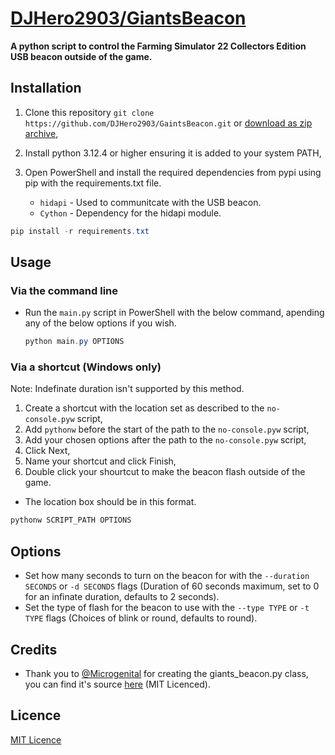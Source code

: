 # [DJHero2903/GiantsBeacon](<https://github.com/DJHero2903/GiantsBeacon>)

**A python script to control the Farming Simulator 22 Collectors Edition USB beacon outside of the game.**

## Installation

1. Clone this repository `git clone https://github.com/DJHero2903/GaintsBeacon.git` or [download as zip archive](https://github.com/DJHero2903/GiantsBeacon/archive/refs/heads/main.zip),

2. Install python 3.12.4 or higher ensuring it is added to your system PATH,

3. Open PowerShell and install the required dependencies from pypi using pip with the requirements.txt file.
    - `hidapi` - Used to communitcate with the USB beacon.
    - `Cython` - Dependency for the hidapi module.

```powershell
pip install -r requirements.txt
```

## Usage

### Via the command line

- Run the `main.py` script in PowerShell with the below command, apending any of the below options if you wish.

  ```powershell
  python main.py OPTIONS
  ```

### Via a shortcut (Windows only)

Note: Indefinate duration isn't supported by this method.

1. Create a shortcut with the location set as described to the `no-console.pyw` script,
1. Add `pythonw` before the start of the path to the `no-console.pyw` script,
1. Add your chosen options after the path to the `no-console.pyw` script,
1. Click Next,
1. Name your shortcut and click Finish,
1. Double click your shourtcut to make the beacon flash outside of the game.

- The location box should be in this format.

```txt
pythonw SCRIPT_PATH OPTIONS
```

## Options

- Set how many seconds to turn on the beacon for with the `--duration SECONDS` or `-d SECONDS` flags (Duration of 60 seconds maximum, set to 0 for an infinate duration, defaults to 2 seconds).
- Set the type of flash for the beacon to use with the `--type TYPE` or `-t TYPE` flags (Choices of blink or round, defaults to round).

## Credits

- Thank you to [@Microgenital](<https://github.com/Microgenital>) for creating the giants_beacon.py class, you can find it's source [here](<https://github.com/Microgenital/Giants_Software_USB_Beacon>) (MIT Licenced).

## Licence

[MIT Licence](https://github.com/DJHero2903/GiantsBeacon/blob/main/LICENSE)
